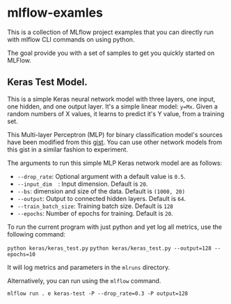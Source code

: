 # mlflow-examles
This is a collection of MLflow project examples that you can directly run with mlflow CLI commands on using python.

The goal provide you with a set of samples to get you quickly started on MLFlow.

## Keras Test Model.

This is a simple Keras neural network model with three layers, one input, one hidden,
and one output layer. It's a simple linear model: `y=Mx`. Given a random numbers of X values,
it learns to predict it's Y value, from a training set.

This Multi-layer Perceptron (MLP) for binary classification model's sources have been modified from this [gist](https://gist.github.com/candlewill/552fa102352ccce42fd829ae26277d24). 
You can use other network models from this gist in a similar fashion to experiment. 

The arguments to run this simple MLP Keras network model are as follows:

* `--drop_rate`: Optional argument with a default value is `0.5`.
* `--input_dim  `: Input dimension. Default is `20`.
* `--bs`: dimension and size of the data. Default is `(1000, 20)`
* `--output`: Output to connected hidden layers. Default is `64`.
* `--train_batch_size`: Training batch size. Default is `128`
* `--epochs`: Number of epochs for training. Default is `20`.

To run the current program with just python and yet log all metrics, use
the following command:

`python keras/keras_test.py`
`python keras/keras_test.py --output=128 --epochs=10`

It will log metrics and parameters in the `mlruns` directory. 

Alternatively, you can run using the `mlflow` command.

`mlflow run . e keras-test -P --drop_rate=0.3 -P output=128`


